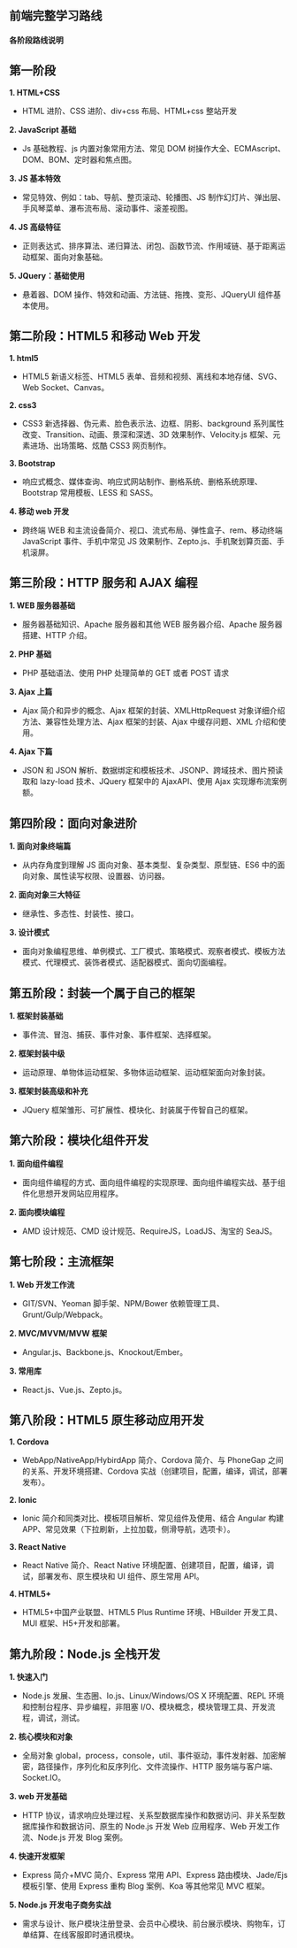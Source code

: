 ## **前端完整学习路线**

#### 各阶段路线说明

## **第一阶段**

**1. HTML+CSS**

- HTML 进阶、CSS 进阶、div+css 布局、HTML+css 整站开发

**2. JavaScript 基础**

- Js 基础教程、js 内置对象常用方法、常见 DOM 树操作大全、ECMAscript、DOM、BOM、定时器和焦点图。

**3. JS 基本特效**

- 常见特效、例如：tab、导航、整页滚动、轮播图、JS 制作幻灯片、弹出层、手风琴菜单、瀑布流布局、滚动事件、滚差视图。

**4. JS 高级特征**

- 正则表达式、排序算法、递归算法、闭包、函数节流、作用域链、基于距离运动框架、面向对象基础。

**5. JQuery：基础使用**

- 悬着器、DOM 操作、特效和动画、方法链、拖拽、变形、JQueryUI 组件基本使用。

## **第二阶段：HTML5 和移动 Web 开发**

**1. html5**

- HTML5 新语义标签、HTML5 表单、音频和视频、离线和本地存储、SVG、Web Socket、Canvas。

**2. css3**

- CSS3 新选择器、伪元素、脸色表示法、边框、阴影、background 系列属性改变、Transition、动画、景深和深透、3D 效果制作、Velocity.js 框架、元素进场、出场策略、炫酷 CSS3 网页制作。

**3. Bootstrap**

- 响应式概念、媒体查询、响应式网站制作、删格系统、删格系统原理、Bootstrap 常用模板、LESS 和 SASS。

**4. 移动 web 开发**

- 跨终端 WEB 和主流设备简介、视口、流式布局、弹性盒子、rem、移动终端 JavaScript 事件、手机中常见 JS 效果制作、Zepto.js、手机聚划算页面、手机滚屏。

## **第三阶段：HTTP 服务和 AJAX 编程**

**1. WEB 服务器基础**

- 服务器基础知识、Apache 服务器和其他 WEB 服务器介绍、Apache 服务器搭建、HTTP 介绍。

**2. PHP 基础**

- PHP 基础语法、使用 PHP 处理简单的 GET 或者 POST 请求

**3. Ajax 上篇**

- Ajax 简介和异步的概念、Ajax 框架的封装、XMLHttpRequest 对象详细介绍方法、兼容性处理方法、Ajax 框架的封装、Ajax 中缓存问题、XML 介绍和使用。

**4. Ajax 下篇**

- JSON 和 JSON 解析、数据绑定和模板技术、JSONP、跨域技术、图片预读取和 lazy-load 技术、JQuery 框架中的 AjaxAPI、使用 Ajax 实现爆布流案例额。

## **第四阶段：面向对象进阶**

**1. 面向对象终端篇**

- 从内存角度到理解 JS 面向对象、基本类型、复杂类型、原型链、ES6 中的面向对象、属性读写权限、设置器、访问器。

**2. 面向对象三大特征**

- 继承性、多态性、封装性、接口。

**3. 设计模式**

- 面向对象编程思维、单例模式、工厂模式、策略模式、观察者模式、模板方法模式、代理模式、装饰者模式、适配器模式、面向切面编程。

## **第五阶段：封装一个属于自己的框架**

**1. 框架封装基础**

- 事件流、冒泡、捕获、事件对象、事件框架、选择框架。

**2. 框架封装中级**

- 运动原理、单物体运动框架、多物体运动框架、运动框架面向对象封装。

**3. 框架封装高级和补充**

- JQuery 框架雏形、可扩展性、模块化、封装属于传智自己的框架。

## **第六阶段：模块化组件开发**

**1. 面向组件编程**

- 面向组件编程的方式、面向组件编程的实现原理、面向组件编程实战、基于组件化思想开发网站应用程序。

**2. 面向模块编程**

- AMD 设计规范、CMD 设计规范、RequireJS，LoadJS、淘宝的 SeaJS。

## **第七阶段：主流框架**

**1. Web 开发工作流**

- GIT/SVN、Yeoman 脚手架、NPM/Bower 依赖管理工具、Grunt/Gulp/Webpack。

**2. MVC/MVVM/MVW 框架**

- Angular.js、Backbone.js、Knockout/Ember。

**3. 常用库**

- React.js、Vue.js、Zepto.js。

## **第八阶段：HTML5 原生移动应用开发**

**1. Cordova**

- WebApp/NativeApp/HybirdApp 简介、Cordova 简介、与 PhoneGap 之间的关系、开发环境搭建、Cordova 实战（创建项目，配置，编译，调试，部署发布）。

**2. Ionic**

- Ionic 简介和同类对比、模板项目解析、常见组件及使用、结合 Angular 构建 APP、常见效果（下拉刷新，上拉加载，侧滑导航，选项卡）。

**3. React Native**

- React Native 简介、React Native 环境配置、创建项目，配置，编译，调试，部署发布、原生模块和 UI 组件、原生常用 API。

**4. HTML5+**

- HTML5+中国产业联盟、HTML5 Plus Runtime 环境、HBuilder 开发工具、MUI 框架、H5+开发和部署。

## **第九阶段：Node.js 全栈开发**

**1. 快速入门**

- Node.js 发展、生态圈、Io.js、Linux/Windows/OS X 环境配置、REPL 环境和控制台程序、异步编程，非阻塞 I/O、模块概念，模块管理工具、开发流程，调试，测试。

**2. 核心模块和对象**

- 全局对象 global，process，console，util、事件驱动，事件发射器、加密解密，路径操作，序列化和反序列化、文件流操作、HTTP 服务端与客户端、Socket.IO。

**3. web 开发基础**

- HTTP 协议，请求响应处理过程、关系型数据库操作和数据访问、非关系型数据库操作和数据访问、原生的 Node.js 开发 Web 应用程序、Web 开发工作流、Node.js 开发 Blog 案例。

**4. 快速开发框架**

- Express 简介+MVC 简介、Express 常用 API、Express 路由模块、Jade/Ejs 模板引擎、使用 Express 重构 Blog 案例、Koa 等其他常见 MVC 框架。

**5. Node.js 开发电子商务实战**

- 需求与设计、账户模块注册登录、会员中心模块、前台展示模块、购物车，订单结算、在线客服即时通讯模块。
